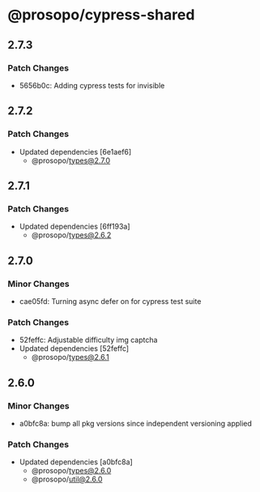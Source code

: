 # @prosopo/cypress-shared

## 2.7.3

### Patch Changes

- 5656b0c: Adding cypress tests for invisible

## 2.7.2

### Patch Changes

- Updated dependencies [6e1aef6]
  - @prosopo/types@2.7.0

## 2.7.1

### Patch Changes

- Updated dependencies [6ff193a]
  - @prosopo/types@2.6.2

## 2.7.0

### Minor Changes

- cae05fd: Turning async defer on for cypress test suite

### Patch Changes

- 52feffc: Adjustable difficulty img captcha
- Updated dependencies [52feffc]
  - @prosopo/types@2.6.1

## 2.6.0

### Minor Changes

- a0bfc8a: bump all pkg versions since independent versioning applied

### Patch Changes

- Updated dependencies [a0bfc8a]
  - @prosopo/types@2.6.0
  - @prosopo/util@2.6.0
